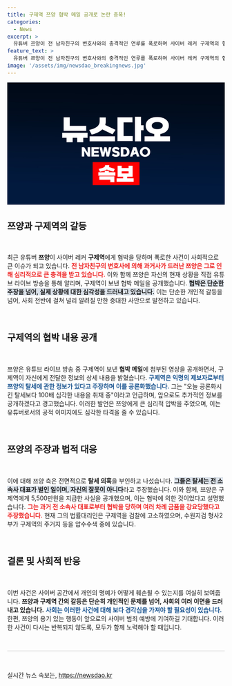 ```yaml
---
title: 구제역 쯔양 협박 메일 공개로 논란 증폭!
categories:
  - News
excerpt: >
  유튜버 쯔양이 전 남자친구의 변호사와의 충격적인 연루를 폭로하며 사이버 레커 구제역의 협박 메일과 탈세 의혹에 맞서고 있습니다. 법적 대응이 이어지는 가운데, 그녀의 진실을 둘러싼 논란이 뜨겁습니다.
feature_text: >
  유튜버 쯔양이 전 남자친구의 변호사와의 충격적인 연루를 폭로하며 사이버 레커 구제역의 협박 메일과 탈세 의혹에 맞서고 있습니다. 법적 대응이 이어지는 가운데, 그녀의 진실을 둘러싼 논란이 뜨겁습니다.
image: '/assets/img/newsdao_breakingnews.jpg'
---
```


<p><img src="/assets/img/newsdao_breakingnews.jpg" alt="pcversion 속보" /></p>

<h2 data-ke-size="size26">쯔양과 구제역의 갈등</h2>

<p data-ke-size="size16">&nbsp;</p>

<p>최근 유튜버 <b>쯔양</b>이 사이버 레커 <b>구제역</b>에게 협박을 당하며 폭로한 사건이 사회적으로 큰 이슈가 되고 있습니다. <b><span style="color: #ee2323;">전 남자친구의 변호사에 의해 과거사가 드러난 쯔양은 그로 인해 심리적으로 큰 충격을 받고 있습니다.</span></b> 이와 함께 쯔양은 자신의 현재 상황을 직접 유튜브 라이브 방송을 통해 알리며, 구제역이 보낸 협박 메일을 공개했습니다. <b><span style="background-color: #21538527;">협박은 단순한 주장을 넘어, 실제 상황에 대한 심각성을 드러내고 있습니다.</span></b> 이는 단순한 개인적 갈등을 넘어, 사회 전반에 걸쳐 널리 알려질 만한 중대한 사안으로 발전하고 있습니다.</p>

<p data-ke-size="size16">&nbsp;</p>

<h2 data-ke-size="size26">구제역의 협박 내용 공개</h2>

<p data-ke-size="size16">&nbsp;</p>

<p>쯔양은 유튜브 라이브 방송 중 구제역이 보낸 <b>협박 메일</b>에 첨부된 영상을 공개하면서, 구제역이 자신에게 전달한 정보의 상세 내용을 밝혔습니다. <b><span style="color: #1a5490;">구제역은 익명의 제보자로부터 쯔양의 탈세에 관한 정보가 있다고 주장하며 이를 공론화했습니다.</span></b> 그는 "오늘 공론화시킨 탈세보다 100배 심각한 내용을 취재 중"이라고 언급하며, 앞으로도 추가적인 정보를 공개하겠다고 경고했습니다. 이러한 발언은 쯔양에게 큰 심리적 압박을 주었으며, 이는 유튜버로서의 공적 이미지에도 심각한 타격을 줄 수 있습니다.</p>

<p data-ke-size="size16">&nbsp;</p>

<h2 data-ke-size="size26">쯔양의 주장과 법적 대응</h2>

<p data-ke-size="size16">&nbsp;</p>

<p>이에 대해 쯔양 측은 전면적으로 <b>탈세 의혹</b>을 부인하고 나섰습니다. <b><span style="background-color: #21538527;">그들은 탈세는 전 소속사 대표가 벌인 일이며, 자신의 잘못이 아니다</span></b>라고 주장했습니다. 이와 함께, 쯔양은 구제역에게 5,500만원을 지급한 사실을 공개했으며, 이는 협박에 의한 것이었다고 설명했습니다. <b><span style="color: #ee2323;">그는 과거 전 소속사 대표로부터 협박을 당하며 여러 차례 금품을 강요당했다고 주장했습니다.</span></b> 현재 그의 법률대리인은 구제역을 검찰에 고소하였으며, 수원지검 형사2부가 구제역의 주거지 등을 압수수색 중에 있습니다.</p>

<p data-ke-size="size16">&nbsp;</p>

<h2 data-ke-size="size26">결론 및 사회적 반응</h2>

<p data-ke-size="size16">&nbsp;</p>

<p>이번 사건은 사이버 공간에서 개인의 명예가 어떻게 훼손될 수 있는지를 여실히 보여줍니다. <b>쯔양과 구제역 간의 갈등은 단순히 개인적인 문제를 넘어, 사회의 여러 이면을 드러내고 있습니다.</b> <b><span style="color: #1a5490;">사회는 이러한 사건에 대해 보다 경각심을 가져야 할 필요성이 있습니다.</span></b> 한편, 쯔양의 용기 있는 행동이 앞으로의 사이버 범죄 예방에 기여하길 기대합니다. 이러한 사건이 다시는 반복되지 않도록, 모두가 함께 노력해야 할 때입니다. </p>

<p data-ke-size="size16">&nbsp;</p>

<hr style="height: 1px; background-color: #ccc; border: 0;"/>

<p data-ke-size="size16">&nbsp;</p>
실시간 뉴스 속보는, <a href="https://newsdao.kr" rel="dofollow">https://newsdao.kr</a>


